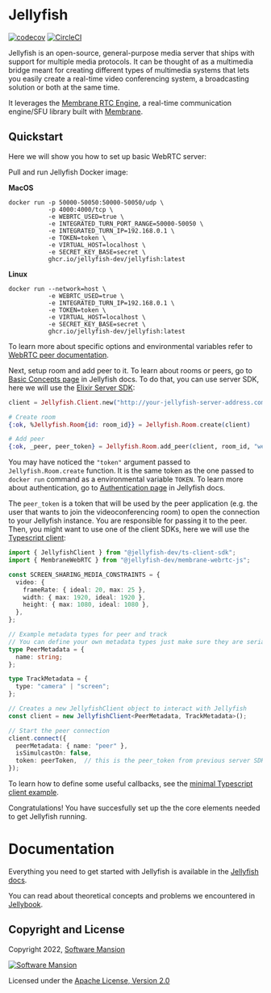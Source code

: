 # Jellyfish

[![codecov](https://codecov.io/gh/jellyfish-dev/jellyfish/branch/main/graph/badge.svg?token=ANWFKV2EDP)](https://codecov.io/gh/jellyfish-dev/jellyfish)
[![CircleCI](https://circleci.com/gh/jellyfish-dev/jellyfish.svg?style=svg)](https://circleci.com/gh/jellyfish-dev/jellyfish)

Jellyfish is an open-source, general-purpose media server that ships with support for multiple media protocols.
It can be thought of as a multimedia bridge meant for creating different types of multimedia systems that lets 
you easily create a real-time video conferencing system, a broadcasting solution or both at the same time.

It leverages the [Membrane RTC Engine](https://github.com/jellyfish-dev/membrane_rtc_engine), a real-time communication engine/SFU library built with [Membrane](https://membrane.stream/).

## Quickstart

Here we will show you how to set up basic WebRTC server:

Pull and run Jellyfish Docker image:

**MacOS**

```console
docker run -p 50000-50050:50000-50050/udp \
           -p 4000:4000/tcp \
           -e WEBRTC_USED=true \
           -e INTEGRATED_TURN_PORT_RANGE=50000-50050 \
           -e INTEGRATED_TURN_IP=192.168.0.1 \
           -e TOKEN=token \
           -e VIRTUAL_HOST=localhost \
           -e SECRET_KEY_BASE=secret \
           ghcr.io/jellyfish-dev/jellyfish:latest
```

**Linux**

```console
docker run --network=host \
           -e WEBRTC_USED=true \
           -e INTEGRATED_TURN_IP=192.168.0.1 \
           -e TOKEN=token \
           -e VIRTUAL_HOST=localhost \
           -e SECRET_KEY_BASE=secret \
           ghcr.io/jellyfish-dev/jellyfish:latest
```

To learn more about specific options and environmental variables refer to [WebRTC peer documentation](https://jellyfish-dev.github.io/jellyfish-docs/getting_started/peers/webrtc).

Next, setup room and add peer to it. To learn about rooms or peers, go to [Basic Concepts page](https://jellyfish-dev.github.io/jellyfish-docs/introduction/basic_concepts) in Jellyfish docs.
To do that, you can use server SDK, here we will use the [Elixir Server SDK](https://github.com/jellyfish-dev/server_sdk_elixir):

```elixir
client = Jellyfish.Client.new("http://your-jellyfish-server-address.com", "token")

# Create room
{:ok, %Jellyfish.Room{id: room_id}} = Jellyfish.Room.create(client)

# Add peer
{:ok, _peer, peer_token} = Jellyfish.Room.add_peer(client, room_id, "webrtc")
```

You may have noticed the `"token"` argument passed to `Jellyfish.Room.create` function. It is the same token as the one passed to `docker run` command
as a environmental variable `TOKEN`. To learn more about authentication, go to [Authentication page](https://jellyfish-dev.github.io/jellyfish-docs/getting_started/authentication) in Jellyfish docs.

The `peer_token` is a token that will be used by the peer application (e.g. the user that wants to join the videoconferencing room) to open the connection to your Jellyfish instance.
You are responsible for passing it to the peer. Then, you might want to use one of the client SDKs, here we will use the [Typescript client](https://github.com/jellyfish-dev/ts-client-sdk):

```typescript
import { JellyfishClient } from "@jellyfish-dev/ts-client-sdk";
import { MembraneWebRTC } from "@jellyfish-dev/membrane-webrtc-js";

const SCREEN_SHARING_MEDIA_CONSTRAINTS = {
  video: {
    frameRate: { ideal: 20, max: 25 },
    width: { max: 1920, ideal: 1920 },
    height: { max: 1080, ideal: 1080 },
  },
};

// Example metadata types for peer and track
// You can define your own metadata types just make sure they are serializable
type PeerMetadata = {
  name: string;
};

type TrackMetadata = {
  type: "camera" | "screen";
};

// Creates a new JellyfishClient object to interact with Jellyfish
const client = new JellyfishClient<PeerMetadata, TrackMetadata>();

// Start the peer connection
client.connect({
  peerMetadata: { name: "peer" },
  isSimulcastOn: false,
  token: peerToken,  // this is the peer_token from previous server SDK snippet
});
```

To learn how to define some useful callbacks, see the [minimal Typescript client example](https://github.com/jellyfish-dev/ts-client-sdk/tree/main/examples/minimal).

Congratulations! You have succesfully set up the the core elements needed to get Jellyfish running.

# Documentation

Everything you need to get started with Jellyfish is available in the [Jellyfish docs](https://jellyfish-dev.github.io/jellyfish-docs/).

You can read about theoretical concepts and problems we encountered in [Jellybook](https://jellyfish-dev.github.io/book/).

## Copyright and License

Copyright 2022, [Software Mansion](https://swmansion.com/?utm_source=git&utm_medium=readme&utm_campaign=jellyfish)

[![Software Mansion](https://logo.swmansion.com/logo?color=white&variant=desktop&width=200&tag=membrane-github)](https://swmansion.com/?utm_source=git&utm_medium=readme&utm_campaign=jellyfish)

Licensed under the [Apache License, Version 2.0](LICENSE)
